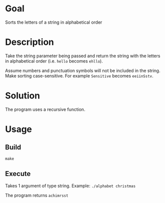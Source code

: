 # Goal
Sorts the letters of a string in alphabetical order

# Description
Take the string parameter being passed and return the string with the letters in alphabetical order (i.e. `hello` becomes `ehllo`).

Assume numbers and punctuation symbols will not be included in the string.
Make sorting case-sensitive. For example `Sensitive` becomes `eeiinSstv`.

# Solution
The program uses a recursive function.

# Usage
## Build

`make`

## Execute

Takes 1 argument of type string.
Example: `./alphabet christmas`

The program returns `achimrsst`
